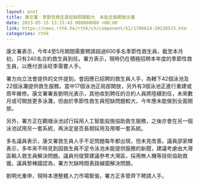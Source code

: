 ```yaml
---
layout: post
title: 康文署：季節性救生員短缺問題較大　未能全面開放泳灘
date: 2023-05-15 13:15:43.000000000 +08:00
link: https://news.rthk.hk/rthk/ch/component/k2/1700614-20230515.htm
categories: rthk
---
```


康文署表示，今年4至5月期間需要聘請超過600多名季節性救生員，截至本月初，只有240名合約救生員到任。署方表示，現時仍在積極招聘本年度的季節性救生員，以應付游泳旺季需要人手。

署方向立法會提供的文件提到，會因應已招聘的救生員人手，為轄下42個泳池及22個泳灘提供救生服務。當中17個泳池正局部開放，另外有3個泳池正進行重建或周年維修。康文署署長劉明光表示，其他收到聘任的合約人員將陸續到任，未來數月或可開放更多泳灘，但由於季節性救生員短缺問題較大，今年應未能做到全面開放。

另外，署方正在觀塘泳池試行採用人工智能設施協助救生服務，之後亦會在另一個泳池試用另一套系統，再決定是否長期採用及用哪一套系統。

多名議員表示，康文署救生員人手不足問題每年都出現，但未見改善。議員邵家輝表示，多年來不時見到因救生員不足令泳池未能提供服務的新聞，建議考慮由大灣區輸入救生員解決問題。議員何俊賢建議參考大灣區，採用無人機等技術協助救援。議員黎棟國認為，署方欠缺時間表路線圖解決問題。

劉明光重申，現時本港整體人力巿場緊張，署方正多管齊下聘請人手。
